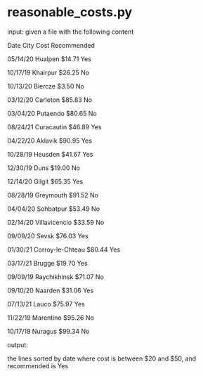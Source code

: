 # reasonable_costs.py

input: given a file with the following content

Date City Cost Recommended

05/14/20 Hualpen $14.71 Yes

10/17/19 Khairpur $26.25 No

10/13/20 Biercze $3.50 No

03/12/20 Carleton $85.83 No

03/04/20 Putaendo $80.65 No

08/24/21 Curacautín $46.89 Yes

04/22/20 Aklavik $90.95 Yes

10/28/19 Heusden $41.67 Yes

12/30/19 Duns $19.00 No

12/14/20 Gilgit $65.35 Yes

08/28/19 Greymouth $91.52 No

04/04/20 Sohbatpur $53.49 No

02/14/20 Villavicencio $33.59 No

09/09/20 Sevsk $76.03 Yes

01/30/21 Corroy-le-Chteau $80.44 Yes

03/17/21 Brugge $19.70 Yes

09/09/19 Raychikhinsk $71.07 No

09/10/20 Naarden $31.06 Yes

07/13/21 Lauco $75.97 Yes

11/22/19 Marentino $95.26 No

10/17/19 Nuragus $99.34 No
 
output: 

the lines sorted by date where cost is between $20 and $50, and recommended is Yes
